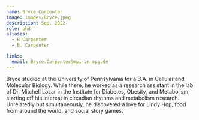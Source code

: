 ```yaml
---
name: Bryce Carpenter
image: images/Bryce.jpeg
description: Sep. 2022
role: phd
aliases:
  - B Carpenter
  - B. Carpenter

links:
  email: Bryce.Carpenter@mpi-bn.mpg.de
---
```


Bryce studied at the University of Pennsylvania for a B.A. in Cellular and Molecular Biology. While there, he worked as a research assistant in the lab of Dr. Mitchell Lazar in the Institute for Diabetes, Obesity, and Metabolism, starting off his interest in circadian rhythms and metabolism research. Unrelatedly but simultaneously, he discovered a love for Lindy Hop, food from around the world, and social story games.
